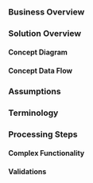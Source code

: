 ### Business Overview

### Solution Overview

#### Concept Diagram

#### Concept Data Flow

### Assumptions

### Terminology

### Processing Steps

#### Complex Functionality

#### Validations
